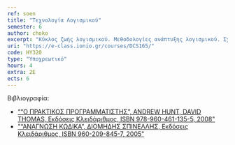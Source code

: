 ```yaml
---
ref: soen
title: "Τεχνολογία Λογισμικού"
semester: 6
author: choko
excerpt: "Κύκλος ζωής λογισμικού. Μεθοδολογίες ανάπτυξης λογισμικού. Σχεδιασμός και αρχιτεκτονική συστήματος. Κατασκευή διεπαφής χρήστη. Διαδικασία παράδοσης και συντήρησης συστημάτων λογισμικού. Συνεργατικά συστήματα. Ψυχαγωγικό και Εκπαιδευτικό Λογισμικό."
uri: "https://e-class.ionio.gr/courses/DCS165/"
code: ΗΥ320
type: "Υποχρεωτικό"
hours: 4
extra: 2Ε
ects: 6
---
```



Βιβλιογραφία: 
  - [““Ο ΠΡΑΚΤΙΚΟΣ ΠΡΟΓΡΑΜΜΑΤΙΣΤΗΣ”, ANDREW HUNT, DAVID THOMAS, Εκδόσεις Κλειδάριθμος, ISBN 978-960-461-135-5, 2008"](https://service.eudoxus.gr/search/#a/id:13815/0)
  - ["“ΑΝΑΓΝΩΣΗ ΚΩΔΙΚΑ”, ΔΙΟΜΗΔΗΣ ΣΠΙΝΕΛΛΗΣ, Εκδόσεις Κλειδάριθμος, ISBN 960-209-845-7, 2005"](https://service.eudoxus.gr/search/#a/id:13588/0)
